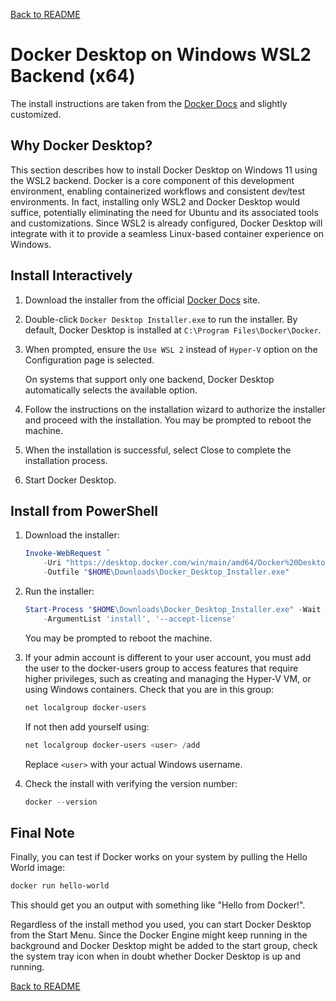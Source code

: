 <a href="../README.md">Back to README</a>

# Docker Desktop on Windows WSL2 Backend (x64)

The install instructions are taken from the [Docker Docs](https://docs.docker.com/desktop/setup/install/windows-install/) and slightly customized.

## Why Docker Desktop?

This section describes how to install Docker Desktop on Windows 11 using the WSL2 backend. Docker is a core component of this development environment, enabling containerized workflows and consistent dev/test environments. In fact, installing only WSL2 and Docker Desktop would suffice, potentially eliminating the need for Ubuntu and its associated tools and customizations. Since WSL2 is already configured, Docker Desktop will integrate with it to provide a seamless Linux-based container experience on Windows.

## Install Interactively

1. Download the installer from the official [Docker Docs](https://docs.docker.com/desktop/setup/install/windows-install/) site.

2. Double-click `Docker Desktop Installer.exe` to run the installer. By default, Docker Desktop is installed at `C:\Program Files\Docker\Docker`.

3. When prompted, ensure the `Use WSL 2` instead of `Hyper-V` option on the Configuration page is selected.

    On systems that support only one backend, Docker Desktop automatically selects the available option.

4. Follow the instructions on the installation wizard to authorize the installer and proceed with the installation. You may be prompted to reboot the machine.

5. When the installation is successful, select Close to complete the installation process.

6. Start Docker Desktop.

## Install from PowerShell

1. Download the installer:

    ```powershell
    Invoke-WebRequest `
        -Uri "https://desktop.docker.com/win/main/amd64/Docker%20Desktop%20Installer.exe" `
        -Outfile "$HOME\Downloads\Docker_Desktop_Installer.exe"
    ```

2. Run the installer:

    ```powershell
    Start-Process "$HOME\Downloads\Docker_Desktop_Installer.exe" -Wait `
        -ArgumentList 'install', '--accept-license'
    ```

    You may be prompted to reboot the machine.

3. If your admin account is different to your user account, you must add the user to the docker-users group to access features that require higher privileges, such as creating and managing the Hyper-V VM, or using Windows containers. Check that you are in this group:

    ```powershell
    net localgroup docker-users
    ```

    If not then add yourself using:

    ```powershell
    net localgroup docker-users <user> /add
    ```

    Replace `<user>` with your actual Windows username.

4. Check the install with verifying the version number:

    ```powershell
    docker --version
    ```

## Final Note

Finally, you can test if Docker works on your system by pulling the Hello World image:

```powershell
docker run hello-world
```

This should get you an output with something like "Hello from Docker!".

Regardless of the install method you used, you can start Docker Desktop from the Start Menu. Since the Docker Engine might keep running in the background and Docker Desktop might be added to the start group, check the system tray icon when in doubt whether Docker Desktop is up and running.

<a href="../README.md">Back to README</a>